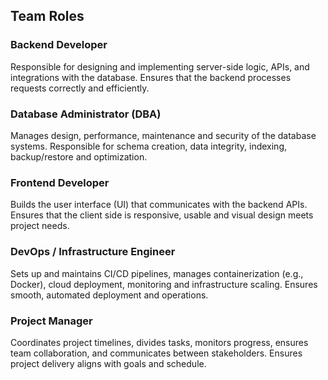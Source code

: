 ## Team Roles

### Backend Developer  
Responsible for designing and implementing server-side logic, APIs, and integrations with the database. Ensures that the backend processes requests correctly and efficiently.

### Database Administrator (DBA)  
Manages design, performance, maintenance and security of the database systems. Responsible for schema creation, data integrity, indexing, backup/restore and optimization.

### Frontend Developer  
Builds the user interface (UI) that communicates with the backend APIs. Ensures that the client side is responsive, usable and visual design meets project needs.

### DevOps / Infrastructure Engineer  
Sets up and maintains CI/CD pipelines, manages containerization (e.g., Docker), cloud deployment, monitoring and infrastructure scaling. Ensures smooth, automated deployment and operations.

### Project Manager  
Coordinates project timelines, divides tasks, monitors progress, ensures team collaboration, and communicates between stakeholders. Ensures project delivery aligns with goals and schedule.
